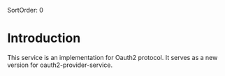 SortOrder: 0
# Introduction

This service is an implementation for Oauth2 protocol.
It serves as a new version for oauth2-provider-service.
